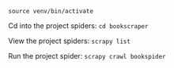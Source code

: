 

`source venv/bin/activate`

Cd into the project spiders: `cd bookscraper`

View the project spiders: `scrapy list`

Run the project spider: `scrapy crawl bookspider`
